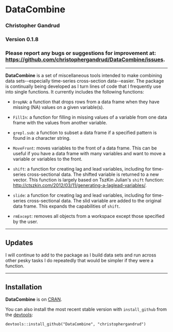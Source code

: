 DataCombine
======

### Christopher Gandrud

### Version 0.1.8

### Please report any bugs or suggestions for improvement at: <https://github.com/christophergandrud/DataCombine/issues>.

---

**DataCombine** is a set of miscellaneous tools intended to make combining data sets--especially time-series cross-section data--easier. The package is continually being developed as I turn lines of code that I frequently use into single functions. It currently includes the following functions:

- `DropNA`: a function that drops rows from a data frame when they have missing (NA) values on a given variable(s).

- `FillIn`: a function for filling in missing values of a variable from one data frame with the values from another variable.

- `grepl.sub`: a function to subset a data frame if a specified pattern is found in a character string.

- `MoveFront`: moves variables to the front of a data frame. This can be useful if you have a data frame with many variables and want to move a variable or variables to the front.

- `shift`: a function for creating lag and lead variables, including for time-series cross-sectional data. The shifted variable is returned to a new vector. This function is largely based on TszKin Julian's `shift` function: <http://ctszkin.com/2012/03/11/generating-a-laglead-variables/>.

- `slide`: a function for creating lag and lead variables, including for time-series cross-sectional data. The slid variable are added to the original data frame. This expands the capabilities of `shift`.

- `rmExcept`: removes all objects from a workspace except those specified by the user.

---

## Updates

I will continue to add to the package as I build data sets and run across other pesky tasks I do repeatedly that would be simpler if they were a function.

---

## Installation

**DataCombine** is on [CRAN](http://cran.r-project.org/). 

You can also install the most recent stable version with `install_github` from the [devtools](https://github.com/hadley/devtools):

```
devtools::install_github("DataCombine", "christophergandrud")
```
